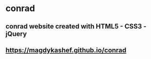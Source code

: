 # conrad
## conrad website created with HTML5 - CSS3 - jQuery
## https://magdykashef.github.io/conrad
